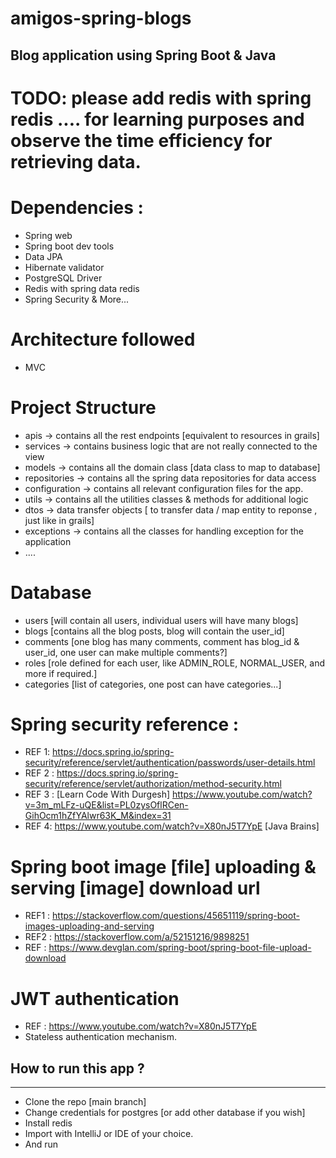 # amigos-spring-blogs
Blog application using Spring Boot &amp; Java 
---------------------------------------------

# TODO: please add redis with spring redis .... for learning purposes and observe the time efficiency for retrieving data.

# Dependencies :
- Spring web
- Spring boot dev tools
- Data JPA
- Hibernate validator
- PostgreSQL Driver
- Redis with spring data redis
- Spring Security & More...

# Architecture followed
- MVC

# Project Structure
- apis -> contains all the rest endpoints [equivalent to resources in grails]
- services -> contains business logic that are not really connected to the view
- models -> contains all the domain class [data class to map to database]
- repositories -> contains all the spring data repositories for data access
- configuration -> contains all relevant configuration files for the app.
- utils -> contains all the utilities classes & methods for additional logic
- dtos -> data transfer objects [ to transfer data / map entity to reponse , just like in grails]
- exceptions -> contains all the classes for handling exception for the application
- ....

# Database
- users [will contain all users, individual users will have many blogs]
- blogs [contains all the blog posts, blog will contain the user_id]
- comments [one blog has many comments, comment has blog_id & user_id, one user can make multiple comments?]
- roles  [role defined for each user, like ADMIN_ROLE, NORMAL_USER, and more if required.]
- categories [list of categories, one post can have categories...]

# Spring security reference :
- REF 1: https://docs.spring.io/spring-security/reference/servlet/authentication/passwords/user-details.html
- REF 2 : https://docs.spring.io/spring-security/reference/servlet/authorization/method-security.html
- REF 3 : [Learn Code With Durgesh] https://www.youtube.com/watch?v=3m_mLFz-uQE&list=PL0zysOflRCen-GihOcm1hZfYAlwr63K_M&index=31
- REF 4: https://www.youtube.com/watch?v=X80nJ5T7YpE [Java Brains]

# Spring boot image [file] uploading & serving  [image] download url
 - REF1 : https://stackoverflow.com/questions/45651119/spring-boot-images-uploading-and-serving
 - REF2 : https://stackoverflow.com/a/52151216/9898251
 - REF : https://www.devglan.com/spring-boot/spring-boot-file-upload-download

# JWT authentication
- REF : https://www.youtube.com/watch?v=X80nJ5T7YpE
- Stateless authentication mechanism.

## How to run this app ? 
------------------------
- Clone the repo [main branch]
- Change credentials for postgres [or add other database if you wish]
- Install redis
- Import with IntelliJ or IDE of your choice.
- And run

